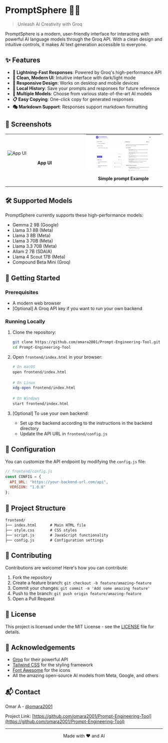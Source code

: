 # PromptSphere 🤖✨

> Unleash AI Creativity with Groq

PromptSphere is a modern, user-friendly interface for interacting with powerful AI language models through the Groq API. With a clean design and intuitive controls, it makes AI text generation accessible to everyone.

## ✨ Features

- **🚀 Lightning-Fast Responses**: Powered by Groq's high-performance API
- **🎨 Clean, Modern UI**: Intuitive interface with dark/light mode
- **📱 Responsive Design**: Works on desktop and mobile devices
- **💾 Local History**: Save your prompts and responses for future reference
- **🔄 Multiple Models**: Choose from various state-of-the-art AI models
- **📋 Easy Copying**: One-click copy for generated responses
- **🎭 Markdown Support**: Responses support markdown formatting

## 📸 Screenshots

<div align="center">
  <table>
    <tr>
      <td width="50%">
        <img src="https://github.com/omara2001/Prompt-Engineering-Tool/blob/main/AppUIt.png" alt="App UI">
        <p align="center"><b>App UI</b></p>
      </td>
      <td width="50%">
        <img src="https://github.com/omara2001/Prompt-Engineering-Tool/blob/main/Simpleprompt.png" alt="Simple prompt">
        <p align="center"><b>Simple prompt Example</b></p>
      </td>
    </tr>
  </table>
</div>

## 🛠️ Supported Models

PromptSphere currently supports these high-performance models:

- Gemma 2 9B (Google)
- Llama 3.1 8B (Meta)
- Llama 3 8B (Meta)
- Llama 3 70B (Meta)
- Llama 3.3 70B (Meta)
- Allam 2 7B (SDAIA)
- Llama 4 Scout 17B (Meta)
- Compound Beta Mini (Groq)

## 🚀 Getting Started

### Prerequisites

- A modern web browser
- [Optional] A Groq API key if you want to run your own backend

### Running Locally

1. Clone the repository:
   ```bash
   git clone https://github.com/omara2001/Prompt-Engineering-Tool.git
   cd Prompt-Engineering-Tool
   ```

2. Open `frontend/index.html` in your browser:
   ```bash
   # On macOS
   open frontend/index.html

   # On Linux
   xdg-open frontend/index.html

   # On Windows
   start frontend/index.html
   ```

3. [Optional] To use your own backend:
   - Set up the backend according to the instructions in the backend directory
   - Update the API URL in `frontend/config.js`

## 🔧 Configuration

You can customize the API endpoint by modifying the `config.js` file:

```javascript
// frontend/config.js
const CONFIG = {
  API_URL: "https://your-backend-url.com/api",
  VERSION: "1.0.0"
};
```

## 🧩 Project Structure

```
frontend/
├── index.html      # Main HTML file
├── style.css       # CSS styles
├── script.js       # JavaScript functionality
├── config.js       # Configuration settings
```

## 🤝 Contributing

Contributions are welcome! Here's how you can contribute:

1. Fork the repository
2. Create a feature branch: `git checkout -b feature/amazing-feature`
3. Commit your changes: `git commit -m 'Add some amazing feature'`
4. Push to the branch: `git push origin feature/amazing-feature`
5. Open a Pull Request

## 📝 License

This project is licensed under the MIT License - see the [LICENSE](LICENSE) file for details.

## 🙏 Acknowledgements

- [Groq](https://groq.com/) for their powerful API
- [Tailwind CSS](https://tailwindcss.com/) for the styling framework
- [Font Awesome](https://fontawesome.com/) for the icons
- All the amazing open-source AI models from Meta, Google, and others

## 📬 Contact

Omar A  - [@omara2001](https://github.com/omara2001)

Project Link: [https://github.com/omara2001/Prompt-Engineering-Tool](https://github.com/omara2001/Prompt-Engineering-Tool)

---

<p align="center">Made with ❤️ and AI</p>
